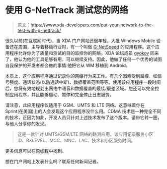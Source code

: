 # 使用 G-NetTrack 测试您的网络

> 原文：<https://www.xda-developers.com/put-your-network-to-the-test-with-g-nettrack/>

很久以前(在互联网时代)，当 XDA 门户网站还很年轻，大批 Windows Mobile 设备还在周围，主导着移动行业时，有一个叫做 [G-NetSpeed](http://www.xda-developers.com/windows-mobile/how-fast-is-your-gsm-network-g-netspeed-for-wm/) 的应用程序。这个应用程序允许你为了质量和测试的目的监控你的网络。XDA 论坛成员 [gyokov](http://forum.xda-developers.com/member.php?u=517457) 回来了，他认为他的工具足够有用，可以继续支持。因此，他做了任何一个优秀的试图自我保护的开发者都会做的事情:他把它从 WM 移植到 Android。

本质上，这个应用程序通过记录你的网络行为来工作。有几个因素受到监控，如信号强度、通话状态(以防通话中断)、数据覆盖范围等等。使用该应用程序一段时间后，您将有效地规划出网络中语音和数据覆盖的最佳/最差区域。您还可以完全控制应用程序，并且能够启动、暂停和完全停止日志服务。

请注意，此应用程序仅适用于 GSM、UMTS 和 LTE 网络。这意味着你在 Sprint(在美国)上的人会发现这个应用程序没什么用。CDMA 技术是一种完全不同的技术，正因为如此，开发人员只针对上述技术发布了这个版本。请带它转一圈，与他人分享你的发现。

> 这是一款针对 UMTS/GSM/LTE 网络的路测应用。该应用记录服务小区 ID、RXLEVEL、MCC、MNC、LAC、技术和小区服务时间。

更多信息可以在[原线程](http://forum.xda-developers.com/showthread.php?t=1751074)中找到。

想在门户网站上发表什么吗？联系任何新闻记者。